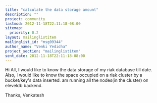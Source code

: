 ```yaml
---
title: "calculate the data storage amount"
description: ""
project: community
lastmod: 2012-11-18T22:11:18-08:00
sitemap:
  priority: 0.2
layout: mailinglistitem
mailinglist_id: "msg09344"
author_name: "Venki Yedidha"
project_section: "mailinglistitem"
sent_date: 2012-11-18T22:11:18-08:00
---
```



Hi All,
 I would like to know the data storage of my riak database till date.
Also, I would like to know the space occupied on a riak cluster by a
bucket/key's data inserted. am running all the nodes(in the cluster) on
eleveldb backend.


Thanks,
Venkatesh
